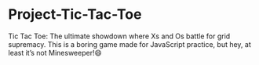 # Project-Tic-Tac-Toe
Tic Tac Toe: The ultimate showdown where Xs and Os battle for grid supremacy. This is a boring game made for JavaScript practice, but hey, at least it’s not Minesweeper!😄

